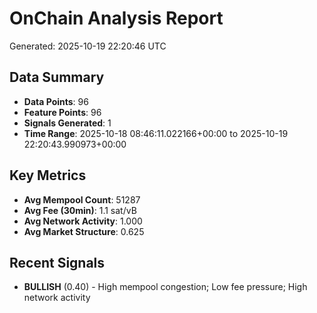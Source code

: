 # OnChain Analysis Report
Generated: 2025-10-19 22:20:46 UTC

## Data Summary
- **Data Points**: 96
- **Feature Points**: 96
- **Signals Generated**: 1
- **Time Range**: 2025-10-18 08:46:11.022166+00:00 to 2025-10-19 22:20:43.990973+00:00

## Key Metrics
- **Avg Mempool Count**: 51287
- **Avg Fee (30min)**: 1.1 sat/vB
- **Avg Network Activity**: 1.000
- **Avg Market Structure**: 0.625

## Recent Signals
- **BULLISH** (0.40) - High mempool congestion; Low fee pressure; High network activity
